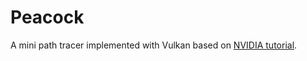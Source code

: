 # Peacock

A mini path tracer implemented with Vulkan based on [NVIDIA tutorial](https://nvpro-samples.github.io/vk_mini_path_tracer/).